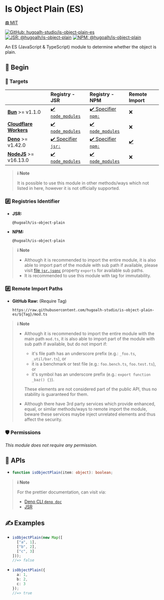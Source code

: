 # Is Object Plain (ES)

[**⚖️** MIT](./LICENSE.md)

[![GitHub: hugoalh-studio/is-object-plain-es](https://img.shields.io/github/v/release/hugoalh-studio/is-object-plain-es?label=hugoalh-studio/is-object-plain-es&labelColor=181717&logo=github&logoColor=ffffff&sort=semver&style=flat "GitHub: hugoalh-studio/is-object-plain-es")](https://github.com/hugoalh-studio/is-object-plain-es)
[![JSR: @hugoalh/is-object-plain](https://img.shields.io/jsr/v/@hugoalh/is-object-plain?label=JSR%20@hugoalh/is-object-plain&labelColor=F7DF1E&logoColor=000000&style=flat "JSR: @hugoalh/is-object-plain")](https://jsr.io/@hugoalh/is-object-plain)
[![NPM: @hugoalh/is-object-plain](https://img.shields.io/npm/v/@hugoalh/is-object-plain?label=@hugoalh/is-object-plain&labelColor=CB3837&logo=npm&logoColor=ffffff&style=flat "NPM: @hugoalh/is-object-plain")](https://www.npmjs.com/package/@hugoalh/is-object-plain)

An ES (JavaScript & TypeScript) module to determine whether the object is plain.

## 🔰 Begin

### 🎯 Targets

|  | **Registry - JSR** | **Registry - NPM** | **Remote Import** |
|:--|:--|:--|:--|
| **[Bun](https://bun.sh/)** >= v1.1.0 | [✔️ `node_modules`](https://jsr.io/docs/npm-compatibility) | [✔️ Specifier `npm:`](https://bun.sh/docs/runtime/autoimport) | ❌ |
| **[Cloudflare Workers](https://workers.cloudflare.com/)** | [✔️ `node_modules`](https://jsr.io/docs/with/cloudflare-workers) | [✔️ `node_modules`](https://docs.npmjs.com/using-npm-packages-in-your-projects) | ❌ |
| **[Deno](https://deno.land/)** >= v1.42.0 | [✔️ Specifier `jsr:`](https://jsr.io/docs/with/deno) | [✔️ Specifier `npm:`](https://docs.deno.com/runtime/manual/node/npm_specifiers) | [✔️](https://docs.deno.com/runtime/manual/basics/modules/#remote-import) |
| **[NodeJS](https://nodejs.org/)** >= v16.13.0 | [✔️ `node_modules`](https://jsr.io/docs/with/node) | [✔️ `node_modules`](https://docs.npmjs.com/using-npm-packages-in-your-projects) | ❌ |

> **ℹ️ Note**
>
> It is possible to use this module in other methods/ways which not listed in here, however it is not officially supported.

### #️⃣ Registries Identifier

- **JSR:**
  ```
  @hugoalh/is-object-plain
  ```
- **NPM:**
  ```
  @hugoalh/is-object-plain
  ```

> **ℹ️ Note**
>
> - Although it is recommended to import the entire module, it is also able to import part of the module with sub path if available, please visit [file `jsr.jsonc`](./jsr.jsonc) property `exports` for available sub paths.
> - It is recommended to use this module with tag for immutability.

### #️⃣ Remote Import Paths

- **GitHub Raw:** (Require Tag)
  ```
  https://raw.githubusercontent.com/hugoalh-studio/is-object-plain-es/${Tag}/mod.ts
  ```

> **ℹ️ Note**
>
> - Although it is recommended to import the entire module with the main path `mod.ts`, it is also able to import part of the module with sub path if available, but do not import if:
>
>   - it's file path has an underscore prefix (e.g.: `_foo.ts`, `_util/bar.ts`), or
>   - it is a benchmark or test file (e.g.: `foo.bench.ts`, `foo.test.ts`), or
>   - it's symbol has an underscore prefix (e.g.: `export function _baz() {}`).
>
>   These elements are not considered part of the public API, thus no stability is guaranteed for them.
> - Although there have 3rd party services which provide enhanced, equal, or similar methods/ways to remote import the module, beware these services maybe inject unrelated elements and thus affect the security.

### 🛡️ Permissions

*This module does not require any permission.*

## 🧩 APIs

- ```ts
  function isObjectPlain(item: object): boolean;
  ```

> **ℹ️ Note**
>
> For the prettier documentation, can visit via:
>
> - [Deno CLI `deno doc`](https://deno.land/manual/tools/documentation_generator)
> - [JSR](https://jsr.io/@hugoalh/is-object-plain)

## ✍️ Examples

- ```ts
  isObjectPlain(new Map([
    ["a", 1],
    ["b", 2],
    ["c", 3]
  ]));
  //=> false
  ```
- ```ts
  isObjectPlain({
    a: 1,
    b: 2,
    c: 3
  });
  //=> true
  ```
